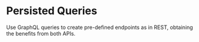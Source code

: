 # Persisted Queries

Use GraphQL queries to create pre-defined endpoints as in REST, obtaining the benefits from both APIs.

<!-- ## List of bundled extensions

- [Low-Level Persisted Query Editing](../../../../../extensions/low-level-persisted-query-editing/docs/modules/low-level-persisted-query-editing/en.md)
- [Persisted Queries](../../../../../extensions/persisted-queries/docs/modules/persisted-queries/en.md) -->
